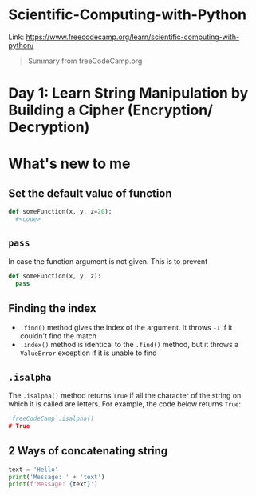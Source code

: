 # Scientific-Computing-with-Python
Link: https://www.freecodecamp.org/learn/scientific-computing-with-python/

 > Summary from freeCodeCamp.org

# Day 1: Learn String Manipulation by Building a Cipher (Encryption/ Decryption) 
# What's new to me

## Set the default value of function
```python
def someFunction(x, y, z=20):
  #<code>
```

## `pass` 
In case the function argument is not given. This is to prevent
```python
def someFunction(x, y, z):
  pass
```
## Finding the index
- `.find()` method gives the index of the argument. It throws `-1` if it couldn't find the match
- `.index()` method is identical to the `.find()` method, but it throws a `ValueError` exception if it is unable to find


## `.isalpha`
The `.isalpha()` method returns `True` if all the character of the string on which it is called are letters. For example, the code below returns `True`:
``` python
'freeCodeCamp`.isalpha()
# True
```

## 2 Ways of concatenating string
``` python
text = 'Hello'
print('Message: ' + 'text')
print(f'Message: {text}')
```
